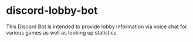 # discord-lobby-bot
This Discord Bot is intended to provide lobby information via voice chat for various games as well as looking up statistics.
